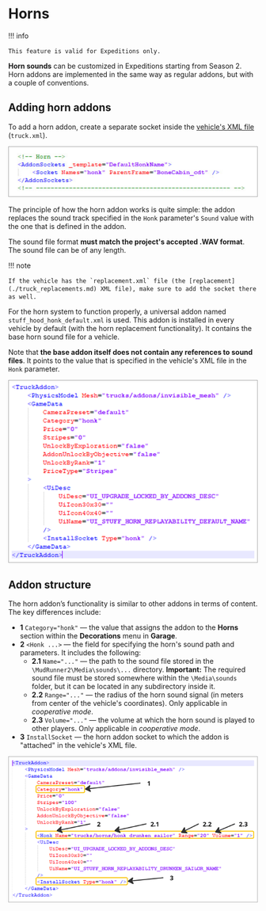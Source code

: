 # Horns

!!! info

    This feature is valid for Expeditions only.

**Horn sounds** can be customized in Expeditions starting from Season 2. Horn addons are implemented in the same way as regular addons, but with a couple of conventions.

## Adding horn addons

To add a horn addon, create a separate socket inside the [vehicle's XML file](./../additional_info_on_trucks/viewing_trucks/opening_xml_files_of_truck.md) (`truck.xml`).

![Horn socket](./media/horn_socket_1.png)

The principle of how the horn addon works is quite simple: the addon replaces the sound track specified in the `Honk` parameter's `Sound` value with the one that is defined in the addon.

The sound file format **must match the project's accepted .WAV format**. The sound file can be of any length.

!!! note

    If the vehicle has the `replacement.xml` file (the [replacement](./truck_replacements.md) XML file), make sure to add the socket there as well.

For the horn system to function properly, a universal addon named `stuff_hood_honk_default.xml` is used. This addon is installed in every vehicle by default (with the horn replacement functionality). It contains the base horn sound file for a vehicle.

Note that **the base addon itself does not contain any references to sound files**. It points to the value that is specified in the vehicle's XML file in the `Honk` parameter.

![Horn base addon](./media/horn_base_addon_1.png)

## Addon structure

The horn addon’s functionality is similar to other addons in terms of content. The key differences include:

- **1** `Category="honk"` — the value that assigns the addon to the **Horns** section within the **Decorations** menu in **Garage**.
- **2** `<Honk ...>` — the field for specifying the horn's sound path and parameters. It includes the following:
  - **2.1** `Name="..."` — the path to the sound file stored in the `\MudRunner2\Media\sounds\...` directory. **Important:** The required sound file must be stored somewhere within the `\Media\sounds` folder, but it can be located in any subdirectory inside it.
  - **2.2** `Range="..."` — the radius of the horn sound signal (in meters from center of the vehicle's coordinates). Only applicable in *cooperative mode*.
  - **2.3** `Volume="..."` — the volume at which the horn sound is played to other players. Only applicable in *cooperative mode*.
- **3** `InstallSocket` — the horn addon socket to which the addon is "attached" in the vehicle's XML file.

![Horn base addon](./media/honk_addon_structure_1.png)